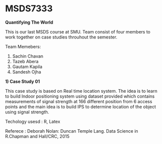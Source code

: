 # MSDS7333

**Quantifying The World**

This is our last MSDS course at SMU. Team consist of four members to work together on case studies throuhout the semester.

Team Memebers:

1) Sachin Chavan
2) Tazeb Abera
3) Gautam Kapila
4) Sandesh Ojha


**1) Case Study 01** 

This case study is based on Real time location system. The idea is to learn to build Indoor positioning system using dataset provided which contains measurements of signal strength at 166 different position from 6 access points and the main idea is to build IPS to determine location of the object using signal strength.

Techology usesd : R, Latex

Referece : Deborah Nolan: Duncan Temple Lang. Data Science in R.Chapman and Hall/CRC, 2015
